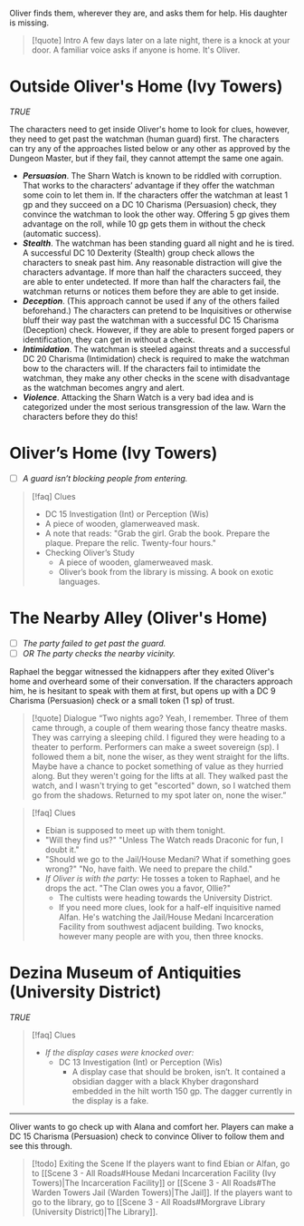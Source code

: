 Oliver finds them, wherever they are, and asks them for help. His daughter is missing.

> [!quote] Intro
> A few days later on a late night, there is a knock at your door. A familiar voice asks if anyone is home. It's Oliver.


# Outside Oliver's Home (Ivy Towers)
*TRUE*

The characters need to get inside Oliver's home to look for clues, however, they need to get past the watchman (human guard) first. The characters can try any of the approaches listed below or any other as approved by the Dungeon Master, but if they fail, they cannot attempt the same one again.
- ***Persuasion***. The Sharn Watch is known to be riddled with corruption. That works to the characters’ advantage if they offer the watchman some coin to let them in. If the characters offer the watchman at least 1 gp and they succeed on a DC 10 Charisma (Persuasion) check, they convince the watchman to look the other way. Offering 5 gp gives them advantage on the roll, while 10 gp gets them in without the check (automatic success).
- ***Stealth***. The watchman has been standing guard all night and he is tired. A successful DC 10 Dexterity (Stealth) group check allows the characters to sneak past him. Any reasonable distraction will give the characters advantage. If more than half the characters succeed, they are able to enter undetected. If more than half the characters fail, the watchman returns or notices them before they are able to get inside.
- ***Deception***. (This approach cannot be used if any of the others failed beforehand.) The characters can pretend to be Inquisitives or otherwise bluff their way past the watchman with a successful DC 15 Charisma (Deception) check. However, if they are able to present forged papers or identification, they can get in without a check.
- ***Intimidation***. The watchman is steeled against threats and a successful DC 20 Charisma (Intimidation) check is required to make the watchman bow to the characters will. If the characters fail to intimidate the watchman, they make any other checks in the scene with disadvantage as the watchman becomes angry and alert.
- ***Violence***. Attacking the Sharn Watch is a very bad idea and is categorized under the most serious transgression of the law. Warn the characters before they do this!
# Oliver’s Home (Ivy Towers)
- [ ] *A guard isn’t blocking people from entering.*


> [!faq] Clues
>  - DC 15 Investigation (Int) or Perception (Wis)   
> 	- A piece of wooden, glamerweaved mask.
> 	- A note that reads: "Grab the girl. Grab the book. Prepare the plaque. Prepare the relic. Twenty-four hours."
> - Checking Oliver’s Study
> 	- A piece of wooden, glamerweaved mask.
> 	- Oliver’s book from the library is missing. A book on exotic languages.

# The Nearby Alley (Oliver's Home)
- [ ] *The party failed to get past the guard.*
- [ ] *OR The party checks the nearby vicinity.*

Raphael the beggar witnessed the kidnappers after they exited Oliver's home and overheard some of their conversation. If the characters approach him, he is hesitant to speak with them at first, but opens up with a DC 9 Charisma (Persuasion) check or a small token (1 sp) of trust.

> [!quote] Dialogue
> “Two nights ago? Yeah, I remember. Three of them came through, a couple of them wearing those fancy theatre masks. They was carrying a sleeping child. I figured they were heading to a theater to perform.
> Performers can make a sweet sovereign (sp). I followed them a bit, none the wiser, as they went straight for the lifts. Maybe have a chance to pocket something of value as they hurried along. But they weren't going for the lifts at all. They walked past the watch, and I wasn't trying to get "escorted" down, so I watched them go from the shadows. Returned to my spot later on, none the wiser.”

> [!faq] Clues
> - Ebian is supposed to meet up with them tonight.
> - "Will they find us?" "Unless The Watch reads Draconic for fun, I doubt it."
> - "Should we go to the Jail/House Medani? What if something goes wrong?" "No, have faith. We need to prepare the child."
> - *If Oliver is with the party:* He tosses a token to Raphael, and he drops the act. "The Clan owes you a favor, Ollie?"
> 	- The cultists were heading towards the University District.
> 	- If you need more clues, look for a half-elf inquisitive named Alfan. He's watching the Jail/House Medani Incarceration Facility from southwest adjacent building. Two knocks, however many people are with you, then three knocks.
# Dezina Museum of Antiquities (University District)
*TRUE*

> [!faq] Clues
> - *If the display cases were knocked over:*
> 	- DC 13 Investigation (Int) or Perception (Wis)
> 		- A display case that should be broken, isn’t. It contained a obsidian dagger with a black Khyber dragonshard embedded in the hilt worth 150 gp. The dagger currently in the display is a fake.

---
Oliver wants to go check up with Alana and comfort her. Players can make a DC 15 Charisma (Persuasion) check to convince Oliver to follow them and see this through.

> [!todo] Exiting the Scene
> If the players want to find Ebian or Alfan, go to [[Scene 3 - All Roads#House Medani Incarceration Facility (Ivy Towers)|The Incarceration Facility]] or [[Scene 3 - All Roads#The Warden Towers Jail (Warden Towers)|The Jail]].
> If the players want to go to the library, go to [[Scene 3 - All Roads#Morgrave Library (University District)|The Library]].